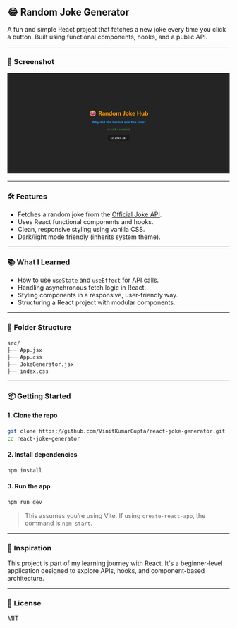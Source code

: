 ## 😂 Random Joke Generator

A fun and simple React project that fetches a new joke every time you click a button. Built using functional components, hooks, and a public API.

---

### 📸 Screenshot

![Joke Generator Screenshot](assets/screenshot.png)

---

### 🛠️ Features

-   Fetches a random joke from the [Official Joke API](https://official-joke-api.appspot.com).
-   Uses React functional components and hooks.
-   Clean, responsive styling using vanilla CSS.
-   Dark/light mode friendly (inherits system theme).

---

### 📚 What I Learned

-   How to use `useState` and `useEffect` for API calls.
-   Handling asynchronous fetch logic in React.
-   Styling components in a responsive, user-friendly way.
-   Structuring a React project with modular components.

---

### 📁 Folder Structure

```
src/
├── App.jsx
├── App.css
├── JokeGenerator.jsx
├── index.css
```

---

### 📦 Getting Started

#### 1. Clone the repo

```bash
git clone https://github.com/VinitKumarGupta/react-joke-generator.git
cd react-joke-generator
```

#### 2. Install dependencies

```bash
npm install
```

#### 3. Run the app

```bash
npm run dev
```

> This assumes you’re using Vite. If using `create-react-app`, the command is `npm start`.

---

### 🧠 Inspiration

This project is part of my learning journey with React. It's a beginner-level application designed to explore APIs, hooks, and component-based architecture.

---

### 📜 License

MIT
